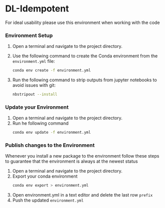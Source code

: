 # DL-Idempotent
For ideal usability please use this environment when working with the code

### Environment Setup

1. Open a terminal and navigate to the project directory.
2. Use the following command to create the Conda environment from the `environment.yml` file:

   ```bash
   conda env create -f environment.yml
3. Run the following command to strip outputs from jupyter notebooks to avoid issues with git:
   ```bash
   nbstripout --install
### Update your Environment

1. Open a terminal and navigate to the project directory.
2. Run he following command
   ```bash
   conda env update -f environment.yml
### Publish changes to the Environment
Whenever you install a new package to the environment follow these steps to guarantee that the environment is always at the newest status
1. Open a terminal and navigate to the project directory.
2. Export your conda environment
   ```bash
   conda env export > environment.yml
3. Open environment.yml in a text editor and delete the last row `prefix`
4. Push the updated `environment.yml`


